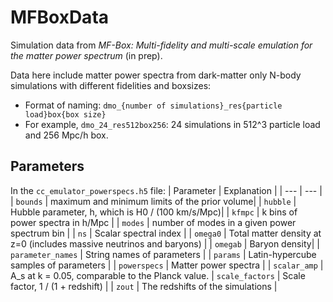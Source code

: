 # MFBoxData
Simulation data from *MF-Box: Multi-fidelity and multi-scale emulation for the matter power spectrum* (in prep).

Data here include matter power spectra from dark-matter only N-body simulations with different fidelities and boxsizes:

- Format of naming: `dmo_{number of simulations}_res{particle load}box{box size}`
- For example, `dmo_24_res512box256`: 24 simulations in 512^3 particle load and 256 Mpc/h box.

## Parameters

In the `cc_emulator_powerspecs.h5` file:
| Parameter | Explanation |
| --- | --- |
| `bounds` | maximum and minimum limits of the prior volume|
| `hubble` | Hubble parameter, h, which is H0 / (100 km/s/Mpc)|
| `kfmpc`  | k bins of power spectra in h/Mpc |
| `modes`  | number of modes in a given power spectrum bin |
| `ns` | Scalar spectral index |
| `omega0` | Total matter density at z=0 (includes massive neutrinos and baryons) |
| `omegab` | Baryon density|
| `parameter_names` | String names of parameters |
| `params` | Latin-hypercube samples of parameters |
| `powerspecs` | Matter power spectra |
| `scalar_amp` | A_s at k = 0.05, comparable to the Planck value.
| `scale_factors` | Scale factor, 1 / (1 + redshift) |
| `zout` | The redshifts of the simulations |

